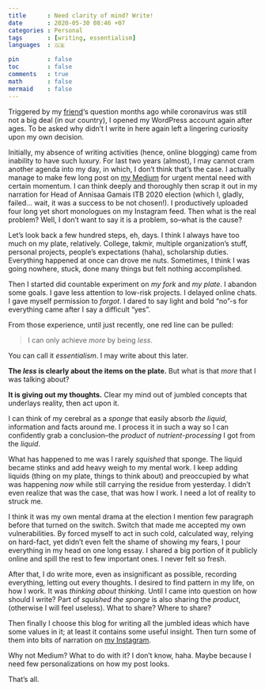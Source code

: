 ```yaml
---
title      : Need clarity of mind? Write!
date       : 2020-05-30 08:46 +07
categories : Personal
tags       : [writing, essentialism]
languages  : 🇬🇧

pin        : false
toc        : false
comments   : true
math       : false
mermaid    : false
---
```


Triggered by my [friend](https://kekavigi.wordpress.com/)‘s question months ago while coronavirus was still not a big deal (in our country), I opened my WordPress account again after ages. To be asked why didn’t I write in here again left a lingering curiosity upon my own decision.

Initially, my absence of writing activities (hence, online blogging) came from inability to have such luxury. For last two years (almost), I may cannot cram another agenda into my day, in which, I don’t think that’s the case. I actually manage to make few long post on [my Medium](https://medium.com/@fiddien) for urgent mental need with certain momentum. I can think deeply and thoroughly then scrap it out in my narration for Head of Annisaa Gamais ITB 2020 election (which I, gladly, failed… wait, it was a success to be not chosen!). I productively uploaded four long yet short monologues on my Instagram feed. Then what is the real problem? Well, I don’t want to say it is a problem, so–what is the cause?

Let’s look back a few hundred steps, eh, days. I think I always have too much on my plate, relatively. College, takmir, multiple organization’s stuff, personal projects, people’s expectations (haha), scholarship duties. Everything happened at once can drove me nuts. Sometimes, I think I was going nowhere, stuck, done many things but felt nothing accomplished.

Then I started did countable experiment on _my fork_ and _my plate_. I abandon some goals. I gave less attention to low-risk projects. I delayed online chats. I gave myself permission to _forgot_. I dared to say light and bold “no”-s for everything came after I say a difficult “yes”.

From those experience, until just recently, one red line can be pulled:

> I can only achieve _more_ by being _less_.

You can call it _essentialism_. I may write about this later.

**The _less_ is clearly about the items on the plate.** But what is that _more_ that I was talking about?

**It is giving out my thoughts.** Clear my mind out of jumbled concepts that underlays reality, then act upon it.

I can think of my cerebral as a _sponge_ that easily absorb _the liquid_, information and facts around me. I process it in such a way so I can confidently grab a conclusion–the _product_ of _nutrient-processing_ I got from the _liquid_.

What has happened to me was I rarely _squished_ that sponge. The liquid became stinks and add heavy weigh to my mental work. I keep adding liquids (thing on my plate, things to think about) and preoccupied by what was happening _now_ while still carrying the residue from yesterday. I didn’t even realize that was the case, that was how I work. I need a lot of reality to struck me.

I think it was my own mental drama at the election I mention few paragraph before that turned on the switch. Switch that made me accepted my own vulnerabilities. By forced myself to act in such cold, calculated way, relying on hard-fact, yet didn’t even felt the shame of showing my fears, I pour everything in my head on one long essay. I shared a big portion of it publicly online and spill the rest to few important ones. I never felt so fresh.

After that, I do write more, even as insignificant as possible, recording everything, letting out every thoughts. I desired to find pattern in my life, on how I work. It was _thinking about thinking_. Until I came into question on how should I write? Part of _squished the sponge_ is also sharing the _product_, (otherwise I will feel useless). What to share? Where to share?

Then finally I choose this blog for writing all the jumbled ideas which have some values in it; at least it contains some useful insight. Then turn some of them into bits of narration on [my Instagram](https://instagram.com/ilmafiddien).

Why not Medium? What to do with it? I don’t know, haha. Maybe because I need few personalizations on how my post looks.

That’s all.